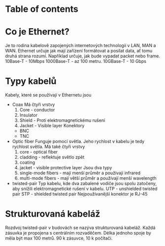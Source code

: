 # Table of contents

# Co je Ethernet?
Je to rodina kabelově zapojených internetových technologií v LAN, MAN a WAN. Ethernet určuje jak mají zařízení formátovat a posílat data, ať tomu druhá strana rozumí. Například určuje, jak bude vypadat packet nebo frame.
10Base-T - 10Mbps
1000Base-T - az 100 metru.
10GBase-T - 10 Gbps

# Typy kabelů
Kabely, které se používají v Ethernetu jsou
- Coax
	Má čtyři vrstvy
	1. Core - conductor
	2. Insulator
	3. Shield - Proti elektromagnetickému rušení
	4. Jacket - Visible layer
	Konektory
	- BNC
	- TNC
- Optic fiber
	Funguje pomocí světla. Jeho rychlost v kabelu je tedy rychlost světla.
	Má také čtyři vrstvy
	1. core - optical fiber
	2. cladding - reflektuje světlo zpět
	3. coating
	4. jacket - visible protective layer
	Jsou dva typy
	1. single-mode fibers - mají menší průměr a používají infrared
	2. multi-mode fibers - mají větší průměr a používají menší wavelength
- twisted-pair 
	Typ kabelu, kde dva zabalené vodiče jsou spolu zatočeny, aby snížili elektromagnetické rušení v kabelu.
	UTP - unshielded twisted pair
	STP - shielded twisted pair
	Nejpoužívanější konektor je RJ-45

# Strukturovaná kabeláž
Rozdvoj twisted-pair v budovách se nazýva strukturovaná kabeláž. 
Každá zásuvka je propojena s centrálním rozvaděčem. Délka jednoho spoje by měla být max 100 metrů. 90 k zásuvce, 10 k počítači.